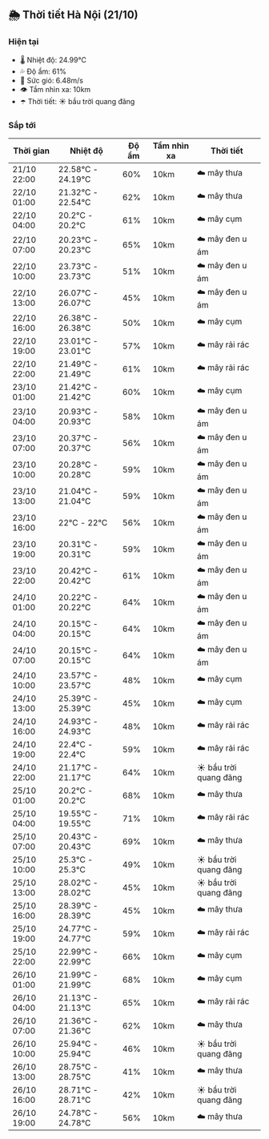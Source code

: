 ## 🌦️ Thời tiết Hà Nội (21/10)

### Hiện tại

- 🌡️ Nhiệt độ: 24.99℃
- 💦 Độ ẩm: 61%
- 💨 Sức gió: 6.48m/s
- 👁️ Tầm nhìn xa: 10km
- ☂️ Thời tiết: ☀️ bầu trời quang đãng

### Sắp tới

| Thời gian | Nhiệt độ | Độ ẩm | Tầm nhìn xa | Thời tiết |
| --- | --- | --- | --- | --- |
| 21/10 22:00 | 22.58℃ - 24.19℃ | 60% | 10km | ☁️ mây thưa |
| 22/10 01:00 | 21.32℃ - 22.54℃ | 62% | 10km | ☁️ mây thưa |
| 22/10 04:00 | 20.2℃ - 20.2℃ | 61% | 10km | ☁️ mây cụm |
| 22/10 07:00 | 20.23℃ - 20.23℃ | 65% | 10km | ☁️ mây đen u ám |
| 22/10 10:00 | 23.73℃ - 23.73℃ | 51% | 10km | ☁️ mây đen u ám |
| 22/10 13:00 | 26.07℃ - 26.07℃ | 45% | 10km | ☁️ mây đen u ám |
| 22/10 16:00 | 26.38℃ - 26.38℃ | 50% | 10km | ☁️ mây cụm |
| 22/10 19:00 | 23.01℃ - 23.01℃ | 57% | 10km | ☁️ mây rải rác |
| 22/10 22:00 | 21.49℃ - 21.49℃ | 61% | 10km | ☁️ mây rải rác |
| 23/10 01:00 | 21.42℃ - 21.42℃ | 60% | 10km | ☁️ mây cụm |
| 23/10 04:00 | 20.93℃ - 20.93℃ | 58% | 10km | ☁️ mây đen u ám |
| 23/10 07:00 | 20.37℃ - 20.37℃ | 56% | 10km | ☁️ mây đen u ám |
| 23/10 10:00 | 20.28℃ - 20.28℃ | 59% | 10km | ☁️ mây đen u ám |
| 23/10 13:00 | 21.04℃ - 21.04℃ | 59% | 10km | ☁️ mây đen u ám |
| 23/10 16:00 | 22℃ - 22℃ | 56% | 10km | ☁️ mây đen u ám |
| 23/10 19:00 | 20.31℃ - 20.31℃ | 59% | 10km | ☁️ mây đen u ám |
| 23/10 22:00 | 20.42℃ - 20.42℃ | 61% | 10km | ☁️ mây đen u ám |
| 24/10 01:00 | 20.22℃ - 20.22℃ | 64% | 10km | ☁️ mây đen u ám |
| 24/10 04:00 | 20.15℃ - 20.15℃ | 64% | 10km | ☁️ mây đen u ám |
| 24/10 07:00 | 20.15℃ - 20.15℃ | 64% | 10km | ☁️ mây đen u ám |
| 24/10 10:00 | 23.57℃ - 23.57℃ | 48% | 10km | ☁️ mây cụm |
| 24/10 13:00 | 25.39℃ - 25.39℃ | 45% | 10km | ☁️ mây cụm |
| 24/10 16:00 | 24.93℃ - 24.93℃ | 48% | 10km | ☁️ mây rải rác |
| 24/10 19:00 | 22.4℃ - 22.4℃ | 59% | 10km | ☁️ mây rải rác |
| 24/10 22:00 | 21.17℃ - 21.17℃ | 64% | 10km | ☀️ bầu trời quang đãng |
| 25/10 01:00 | 20.2℃ - 20.2℃ | 68% | 10km | ☁️ mây thưa |
| 25/10 04:00 | 19.55℃ - 19.55℃ | 71% | 10km | ☁️ mây rải rác |
| 25/10 07:00 | 20.43℃ - 20.43℃ | 69% | 10km | ☁️ mây thưa |
| 25/10 10:00 | 25.3℃ - 25.3℃ | 49% | 10km | ☀️ bầu trời quang đãng |
| 25/10 13:00 | 28.02℃ - 28.02℃ | 45% | 10km | ☀️ bầu trời quang đãng |
| 25/10 16:00 | 28.39℃ - 28.39℃ | 45% | 10km | ☁️ mây thưa |
| 25/10 19:00 | 24.77℃ - 24.77℃ | 59% | 10km | ☁️ mây rải rác |
| 25/10 22:00 | 22.99℃ - 22.99℃ | 66% | 10km | ☁️ mây cụm |
| 26/10 01:00 | 21.99℃ - 21.99℃ | 68% | 10km | ☁️ mây cụm |
| 26/10 04:00 | 21.13℃ - 21.13℃ | 65% | 10km | ☁️ mây rải rác |
| 26/10 07:00 | 21.36℃ - 21.36℃ | 62% | 10km | ☁️ mây thưa |
| 26/10 10:00 | 25.94℃ - 25.94℃ | 46% | 10km | ☀️ bầu trời quang đãng |
| 26/10 13:00 | 28.75℃ - 28.75℃ | 41% | 10km | ☁️ mây thưa |
| 26/10 16:00 | 28.71℃ - 28.71℃ | 42% | 10km | ☀️ bầu trời quang đãng |
| 26/10 19:00 | 24.78℃ - 24.78℃ | 56% | 10km | ☁️ mây thưa |
